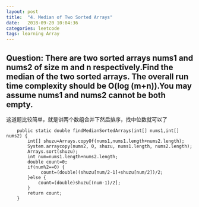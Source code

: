 ```yaml
---
layout: post
title:  "4. Median of Two Sorted Arrays"
date:   2018-09-20 10:04:36
categories: leetcode
tags: learning Array
---
```




## Question: There are two sorted arrays nums1 and nums2 of size m and n respectively.Find the median of the two sorted arrays. The overall run time complexity should be O(log (m+n)).You may assume nums1 and nums2 cannot be both empty.

这道题比较简单，就是讲两个数组合并下然后排序，找中位数就可以了

```
	public static double findMedianSortedArrays(int[] nums1,int[] nums2) {
		int[] shuzu=Arrays.copyOf(nums1,nums1.length+nums2.length);
		System.arraycopy(nums2, 0, shuzu, nums1.length, nums2.length);
		Arrays.sort(shuzu);
		int num=nums1.length+nums2.length;
		double count=0;
		if(num%2==0) {
			 count=(double)(shuzu[num/2-1]+shuzu[num/2])/2;
		}else {
			count=(double)shuzu[(num-1)/2];
		}
		return count;
	}
```